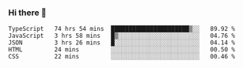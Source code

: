 ### Hi there 👋

<!--START_SECTION:waka-->
```text
TypeScript   74 hrs 54 mins  ██████████████████████▒░░   89.92 % 
JavaScript   3 hrs 58 mins   █▒░░░░░░░░░░░░░░░░░░░░░░░   04.76 % 
JSON         3 hrs 26 mins   █░░░░░░░░░░░░░░░░░░░░░░░░   04.14 % 
HTML         24 mins         ░░░░░░░░░░░░░░░░░░░░░░░░░   00.50 % 
CSS          22 mins         ░░░░░░░░░░░░░░░░░░░░░░░░░   00.46 % 
```
<!--END_SECTION:waka-->

<!--
**arlenxuzj/arlenxuzj** is a ✨ _special_ ✨ repository because its `README.md` (this file) appears on your GitHub profile.

Here are some ideas to get you started:

- 🔭 I’m currently working on ...
- 🌱 I’m currently learning ...
- 👯 I’m looking to collaborate on ...
- 🤔 I’m looking for help with ...
- 💬 Ask me about ...
- 📫 How to reach me: ...
- 😄 Pronouns: ...
- ⚡ Fun fact: ...
-->
